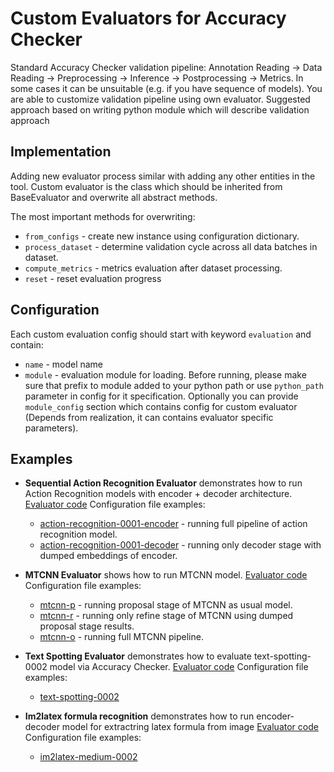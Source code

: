 # Custom Evaluators for Accuracy Checker
Standard Accuracy Checker validation pipeline: Annotation Reading -> Data Reading -> Preprocessing -> Inference -> Postprocessing -> Metrics.
In some cases it can be unsuitable (e.g. if you have sequence of models). You are able to customize validation pipeline using own evaluator.
Suggested approach based on writing python module which will describe validation approach

## Implementation
Adding new evaluator process similar with adding any other entities in the tool.
Custom evaluator is the class which should be inherited from BaseEvaluator and overwrite all abstract methods.

The most important methods for overwriting:

* `from_configs` - create new instance using configuration dictionary.
* `process_dataset` - determine validation cycle across all data batches in dataset.
* `compute_metrics` - metrics evaluation after dataset processing.
* `reset` - reset evaluation progress

## Configuration
Each custom evaluation config should start with keyword `evaluation` and contain:
 * `name` - model name
 * `module` - evaluation module for loading. 
Before running, please make sure that prefix to module added to your python path or use `python_path` parameter in config for it specification.
Optionally you can provide `module_config` section which contains config for custom evaluator (Depends from realization, it can contains evaluator specific parameters).


## Examples
* **Sequential Action Recognition Evaluator** demonstrates how to run Action Recognition models with encoder + decoder architecture.
  [Evaluator code](sequential_action_recognition_evaluator.py)
  Configuration file examples:
    * [action-recognition-0001-encoder](../configs/action-recognition-0001-encoder.yml) - running full pipeline of action recognition model.
    * [action-recognition-0001-decoder](../configs/action-recognition-0001-decoder.yml) - running only decoder stage with dumped embeddings of encoder.

* **MTCNN Evaluator** shows how to run MTCNN model.
  [Evaluator code](mtcnn_evaluator.py)
  Configuration file examples:
    * [mtcnn-p](../configs/mtcnn-p.yml) - running proposal stage of MTCNN as usual model.
    * [mtcnn-r](../configs/mtcnn-r.yml) - running only refine stage of MTCNN using dumped proposal stage results.
    * [mtcnn-o](../configs/mtcnn-o.yml) - running full MTCNN pipeline.

* **Text Spotting Evaluator** demonstrates how to evaluate text-spotting-0002 model via Accuracy Checker.
  [Evaluator code](text_spotting_evaluator.py)
  Configuration file examples:
    * [text-spotting-0002](../configs/text-spotting-0002.yml)

* **Im2latex formula recognition** demonstrates how to run encoder-decoder model for extractring latex formula from image
  [Evaluator code](im2latex_evaluator.py)
  Configuration file examples:
    * [im2latex-medium-0002](../configs/im2latex-medium-0002.yml)